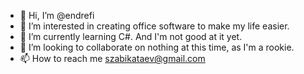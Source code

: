 - 👋 Hi, I’m @endrefi
- 👀 I’m interested in creating office software to make my life easier.
- 🌱 I’m currently learning C#. And I'm not good at it yet.
- 💞️ I’m looking to collaborate on nothing at this time, as I'm a rookie.
- 📫 How to reach me szabikataev@gmail.com

<!---
endrefi/endrefi is a ✨ special ✨ repository because its `README.md` (this file) appears on your GitHub profile.
You can click the Preview link to take a look at your changes.
--->

